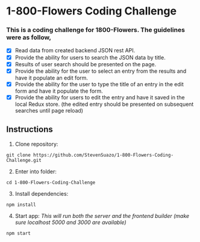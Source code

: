 # 1-800-Flowers Coding Challenge

### This is a coding  challenge for 1800-Flowers. The guidelines were as follow,

- [x] Read data from created backend JSON rest API. 
- [x] Provide the ability for users to search the JSON data by title. 
- [x] Results of user search should be presented on the page. 
- [x] Provide the ability for the user to select an entry from the results and have it populate an edit form. 
- [x] Provide the ability for the user to type the title of an entry in the edit form and have it populate the form. 
- [x] Provide the ability for users to edit the entry and have it saved in the local Redux store. (the edited entry should be presented on subsequent searches until page reload) 

## Instructions

1. Clone repository:

```
git clone https://github.com/StevenSuazo/1-800-Flowers-Coding-Challenge.git

```

2. Enter into folder:

```
cd 1-800-Flowers-Coding-Challenge
```

3. Install dependencies:

```
npm install
```

4. Start app:
_This will run both the server and the frontend builder (make sure localhost 5000 and 3000 are available)_

```
npm start
```
